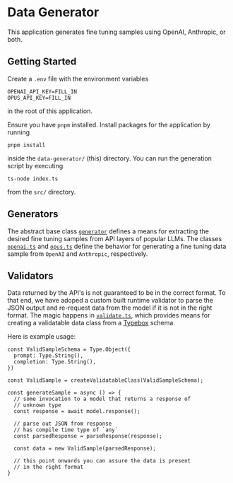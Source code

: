 # Data Generator

This application generates fine tuning samples using OpenAI, Anthropic, or both.

## Getting Started

Create a `.env` file with the environment variables

```
OPENAI_API_KEY=FILL_IN
OPUS_API_KEY=FILL_IN
```

in the root of this application.

Ensure you have `pnpm` installed. Install packages for the application by running

```
pnpm install
```

inside the `data-generator/` (this) directory. You can run the generation script by executing

```
ts-node index.ts
```

from the `src/` directory.

## Generators

The abstract base class [`generator`](./src/generators/generator.ts) defines a means for extracting the desired fine tuning samples from API layers of popular LLMs. The classes [`openai.ts`](./src/generators/openai.ts) and
[`opus.ts`](./src/generators/opus.ts) define the behavior for generating a fine tuning data sample from `OpenAI` and `Anthropic`, respectively.

## Validators

Data returned by the API's is not guaranteed to be in the correct format. To that end, we have adoped a custom built runtime validator to parse the JSON output and re-request data from the model if it is not in the right format.
The magic happens in [`validate.ts`](./src/validate.ts), which provides means for creating a validatable data class from a [Typebox](https://github.com/sinclairzx81/typebox) schema.

Here is example usage:

```
const ValidSampleSchema = Type.Object({
  prompt: Type.String(),
  completion: Type.String(),
})

const ValidSample = createValidatableClass(ValidSampleSchema);

const generateSample = async () => {
  // some invocation to a model that returns a response of
  // unknown type
  const response = await model.response();

  // parse out JSON from response
  // has compile time type of `any`
  const parsedResponse = parseResponse(response);

  const data = new ValidSample(parsedResponse);

  // this point onwards you can assure the data is present
  // in the right format
}
```
